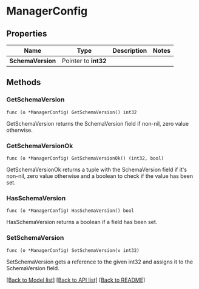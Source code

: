 # ManagerConfig

## Properties

Name | Type | Description | Notes
------------ | ------------- | ------------- | -------------
**SchemaVersion** | Pointer to **int32** |  | 

## Methods

### GetSchemaVersion

`func (o *ManagerConfig) GetSchemaVersion() int32`

GetSchemaVersion returns the SchemaVersion field if non-nil, zero value otherwise.

### GetSchemaVersionOk

`func (o *ManagerConfig) GetSchemaVersionOk() (int32, bool)`

GetSchemaVersionOk returns a tuple with the SchemaVersion field if it's non-nil, zero value otherwise
and a boolean to check if the value has been set.

### HasSchemaVersion

`func (o *ManagerConfig) HasSchemaVersion() bool`

HasSchemaVersion returns a boolean if a field has been set.

### SetSchemaVersion

`func (o *ManagerConfig) SetSchemaVersion(v int32)`

SetSchemaVersion gets a reference to the given int32 and assigns it to the SchemaVersion field.


[[Back to Model list]](../README.md#documentation-for-models) [[Back to API list]](../README.md#documentation-for-api-endpoints) [[Back to README]](../README.md)


